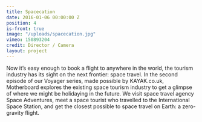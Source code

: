 ```yaml
---
title: Spacecation
date: 2016-01-06 00:00:00 Z
position: 4
is-front: true
image: "/uploads/spacecation.jpg"
vimeo: 150893204
credit: Director / Camera
layout: project
---
```


Now it’s easy enough to book a flight to anywhere in the world, the tourism industry has its sight on the next frontier: space travel. In the second episode of our Voyager series, made possible by KAYAK.co.uk, Motherboard explores the existing space tourism industry to get a glimpse of where we might be holidaying in the future. We visit space travel agency Space Adventures, meet a space tourist who travelled to the International Space Station, and get the closest possible to space travel on Earth: a zero-gravity flight.
